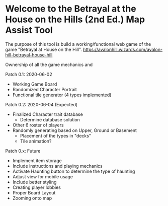 # Welcome to the Betrayal at the House on the Hills (2nd Ed.) Map Assist Tool
The purpose of this tool is build a working/functional web game of the game "Betrayal at House on the Hill". 
https://avalonhill.wizards.com/avalon-hill-betrayal-house-hill

Ownership of all the game mechanics and 

Patch 0.1: 2020-06-02
- Working Game Board
- Randomized Character Portrait
- Functional tile generator (4 types implemented)

Patch 0.2: 2020-06-04 (Expected)
- Finalized Character trait database
  - Determine database solution
- Other 6 roster of players
- Randomly generating based on Upper, Ground or Basement
  - Placement of the types in "decks"
  - Tile animation?

Patch 0.x: Future
- Implement item storage 
- Include instructions and playing mechanics
- Activate Haunting button to determine the type of haunting
- Adjust view for mobile usage
- Include better styling
- Creating player lobbies
- Proper Board Layout
- Zooming onto map
